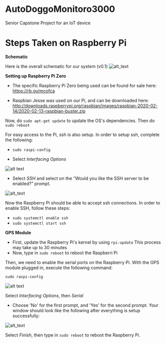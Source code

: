 # AutoDoggoMonitoro3000
Senior Capstone Project for an IoT device


# Steps Taken on Raspberry Pi

**Schematic**

Here is the overall schematic for our system (v0.1)
![alt_text](https://user-images.githubusercontent.com/44142909/96659591-2d89db80-12fc-11eb-9afc-ad92f7a492bc.png)

**Setting up Raspberry Pi Zero**

* The specific Raspberry Pi Zero being used can be found for sale here: https://rb.gy/mcofca

* Raspbian Jesse was used on our Pi, and can be downloaded here: http://downloads.raspberrypi.org/raspbian/images/raspbian-2020-02-14/2020-02-13-raspbian-buster.zip

Now, do `sudo apt-get update` to update the OS's dependencies. Then do `sudo reboot`

For easy access to the Pi, ssh is also setup. In order to setup ssh, complete the following:

* `sudo raspi-config`

* Select *Interfacing Options* 

![alt text](https://phoenixnap.com/kb/wp-content/uploads/2020/01/raspi-config-interfacing-options.png)

* Select *SSH* and select <Yes> on the “Would you like the SSH server to be enabled?” prompt.
  
![alt_text](https://phoenixnap.com/kb/wp-content/uploads/2020/01/raspi-config-ssh.png)

Now the Raspberry Pi should be able to accept ssh connections. In order to enable SSH, follow these steps:
* `sudo systemctl enable ssh`
* `sudo systemctl start ssh`


**GPS Module**

* First, update the Raspberry Pi's kernel by using `rpi-update`
  This process may take up to 30 minutes
* Now, type in `sudo reboot` to reboot the Raspberri Pi

Then, we need to enable the serial ports on the Raspberry Pi. With the GPS module plugged in, execute the following command:

`sudo raspi-config`

![alt text](https://maker.pro/storage/6tMJPDg/6tMJPDg1MG3tNSvbXQCItSYAZObuUtuqohDisW2t.png)

Select *Interfacing Options*, then *Serial*
* Choose 'No' for the first prompt, and 'Yes' for the second prompt. Your window should look like the following after everything is setup successfully:

![alt_text](https://maker.pro/storage/G2g9fjl/G2g9fjlbcKjQNlGecFn1yekjWx3B3f791dMzyMjY.png)

Select *Finish*, then type in `sudo reboot` to reboot the Raspberry Pi.
